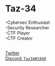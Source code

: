 <h1> Taz-34  </h1>
				-Cybersec Enthusiast <br />
			 -Security Researcher <br />
				-CTF Player <br />
		  -CTF Creator <br /> <br />

				
<a href="https://twitter.com/tanishq1905">Twitter</a>  <br />
<a href="https://discord.gg/UM92zUn">Discord: `Taz34#1949`</a>
